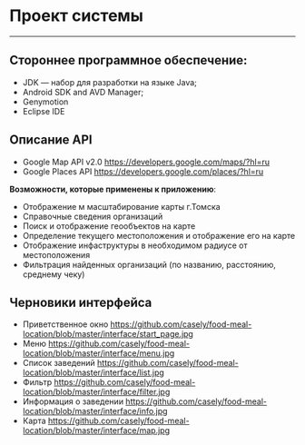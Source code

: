 # Проект системы
----------
## Стороннее программное обеспечение:
 * JDK — набор для разработки на языке Java;
 * Android SDK and AVD Manager;
 * Genymotion
 * Eclipse IDE

## Описание API
 * Google Map API v2.0 https://developers.google.com/maps/?hl=ru
 * Google Places API https://developers.google.com/places/?hl=ru

**Возможности, которые применены к приложению**:

 * Отображение м масштабирование карты г.Томска
 * Справочные сведения организаций
 * Поиск и отображение геообъектов на карте
 * Определение текущего местоположения и отображение его на карте
 * Отображение инфаструктуры в необходимом радиусе от местоположения
 * Фильтрация найденных организаций (по названию, расстоянию, среднему чеку)

## Черновики интерфейса
 * Приветственное окно https://github.com/casely/food-meal-location/blob/master/interface/start_page.jpg
 * Меню https://github.com/casely/food-meal-location/blob/master/interface/menu.jpg
 * Список заведений https://github.com/casely/food-meal-location/blob/master/interface/list.jpg
 * Фильтр https://github.com/casely/food-meal-location/blob/master/interface/filter.jpg
 * Информация о заведении https://github.com/casely/food-meal-location/blob/master/interface/info.jpg
 * Карта https://github.com/casely/food-meal-location/blob/master/interface/map.jpg


